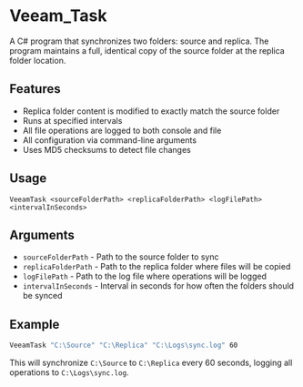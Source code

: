# Veeam_Task

A C# program that synchronizes two folders: source and replica. The program maintains a full, identical copy of the source folder at the replica folder location.

## Features

- Replica folder content is modified to exactly match the source folder
- Runs at specified intervals
- All file operations are logged to both console and file
- All configuration via command-line arguments
- Uses MD5 checksums to detect file changes
  
## Usage

```
VeeamTask <sourceFolderPath> <replicaFolderPath> <logFilePath> <intervalInSeconds>
```

## Arguments

- `sourceFolderPath` - Path to the source folder to sync
- `replicaFolderPath` - Path to the replica folder where files will be copied
- `logFilePath` - Path to the log file where operations will be logged
- `intervalInSeconds` - Interval in seconds for how often the folders should be synced

## Example

```bash
VeeamTask "C:\Source" "C:\Replica" "C:\Logs\sync.log" 60
```

This will synchronize `C:\Source` to `C:\Replica` every 60 seconds, logging all operations to `C:\Logs\sync.log`.
